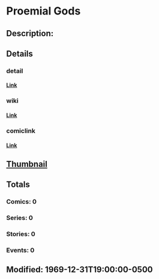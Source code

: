 # Proemial Gods
## Description: 
## Details
### detail
#### [Link](http://marvel.com/characters/1806/proemial_gods?utm_campaign=apiRef&utm_source=225578a89fc76f3d20fbffda5d17a88d)
### wiki
#### [Link](http://marvel.com/universe/Proemial_Gods?utm_campaign=apiRef&utm_source=225578a89fc76f3d20fbffda5d17a88d)
### comiclink
#### [Link](http://marvel.com/comics/characters/1011153/proemial_gods?utm_campaign=apiRef&utm_source=225578a89fc76f3d20fbffda5d17a88d)
## [Thumbnail](http://i.annihil.us/u/prod/marvel/i/mg/2/f0/4c002f51c9436.jpg)
## Totals
### Comics: 0
### Series: 0
### Stories: 0
### Events: 0
## Modified: 1969-12-31T19:00:00-0500